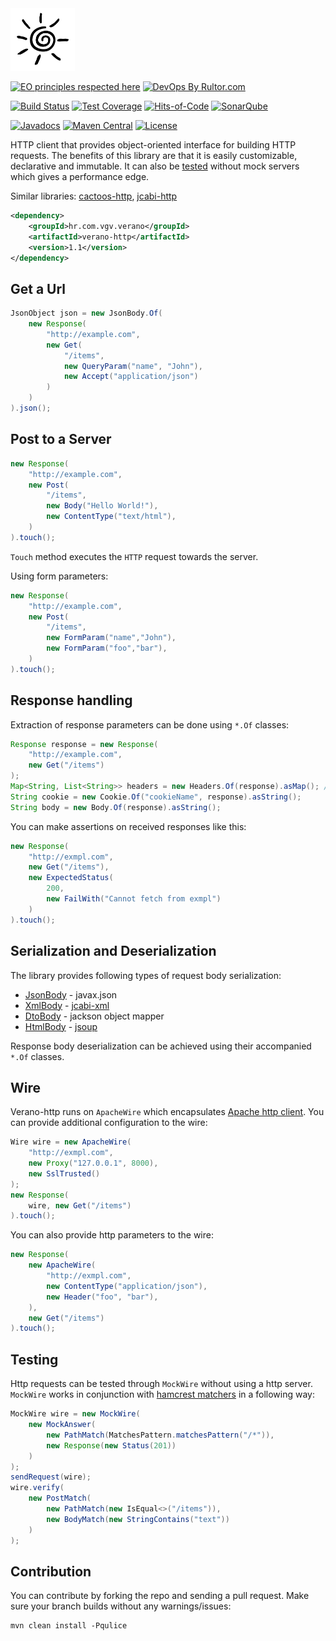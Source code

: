 <img src="logo.png" alt="drawing" height="100"/>

[![EO principles respected here](http://www.elegantobjects.org/badge.svg)](http://www.elegantobjects.org)
[![DevOps By Rultor.com](http://www.rultor.com/b/Vatavuk/verano-http)](http://www.rultor.com/p/Vatavuk/verano-http)

[![Build Status](https://travis-ci.org/Vatavuk/verano-http.svg?branch=master)](https://travis-ci.org/Vatavuk/verano-http)
[![Test Coverage](https://codecov.io/gh/Vatavuk/verano-http/branch/master/graph/badge.svg)](https://codecov.io/gh/Vatavuk/verano-http)
[![Hits-of-Code](https://hitsofcode.com/github/Vatavuk/verano-http)](https://hitsofcode.com/view/github/Vatavuk/verano-http)
[![SonarQube](https://img.shields.io/badge/sonar-ok-green.svg)](https://sonarcloud.io/dashboard/index/hr.com.vgv.verano:verano-http)

[![Javadocs](http://javadoc.io/badge/hr.com.vgv.verano/verano-http.svg)](http://javadoc.io/doc/hr.com.vgv.verano/verano-http)
[![Maven Central](https://img.shields.io/maven-central/v/hr.com.vgv.verano/verano-http.svg)](https://maven-badges.herokuapp.com/maven-central/hr.com.vgv.verano/verano-http)
[![License](https://img.shields.io/badge/license-MIT-green.svg)](https://github.com/Vatavuk/verano-http/blob/master/LICENSE.txt)


HTTP client that provides object-oriented interface for building HTTP requests. 
The benefits of this library are that it is easily customizable, declarative and immutable.
It can also be [tested](#testing) without mock servers which gives a performance edge.

Similar libraries: [cactoos-http](https://github.com/yegor256/cactoos-http), [jcabi-http](https://github.com/jcabi/jcabi-http)

```xml
<dependency>
    <groupId>hr.com.vgv.verano</groupId>
    <artifactId>verano-http</artifactId>
    <version>1.1</version>
</dependency>
```

## Get a Url
```java
JsonObject json = new JsonBody.Of(
    new Response(
        "http://example.com",
        new Get(
            "/items",
            new QueryParam("name", "John"),
            new Accept("application/json")
        )
    )
).json();
```

## Post to a Server
```java
new Response(
    "http://example.com",
    new Post(
        "/items",
        new Body("Hello World!"),
        new ContentType("text/html"),
    )
).touch();
```
`Touch` method executes the `HTTP` request towards the server.

Using form parameters:
```java
new Response(
    "http://example.com",
    new Post(
        "/items",
        new FormParam("name","John"),
        new FormParam("foo","bar"),
    )
).touch();
```

## Response handling
Extraction of response parameters can be done using `*.Of` classes:
```java
Response response = new Response(
    "http://example.com",
    new Get("/items")
);
Map<String, List<String>> headers = new Headers.Of(response).asMap(); // Extraction of headers from response
String cookie = new Cookie.Of("cookieName", response).asString();
String body = new Body.Of(response).asString();
```

You can make assertions on received responses like this:
```java
new Response(
    "http://exmpl.com",
    new Get("/items"),
    new ExpectedStatus(
        200, 
        new FailWith("Cannot fetch from exmpl")
    )
).touch();
```

## Serialization and Deserialization
The library provides following types of request body serialization:
- [JsonBody](https://github.com/Vatavuk/verano-http/blob/master/src/main/java/hr/com/vgv/verano/http/parts/body/JsonBody.java#L42) - javax.json
- [XmlBody](https://github.com/Vatavuk/verano-http/blob/master/src/main/java/hr/com/vgv/verano/http/parts/body/XmlBody.java#37)  - [jcabi-xml](https://github.com/jcabi/jcabi-xml)
- [DtoBody](https://github.com/Vatavuk/verano-http/blob/master/src/main/java/hr/com/vgv/verano/http/parts/body/DtoBody.java#37)  - jackson object mapper
- [HtmlBody](https://github.com/Vatavuk/verano-http/blob/master/src/main/java/hr/com/vgv/verano/http/parts/body/HtmlBody.java#37) - [jsoup](https://github.com/jhy/jsoup)

Response body deserialization can be achieved using their accompanied `*.Of` classes.

## Wire
Verano-http runs on `ApacheWire` which encapsulates [Apache http client](https://github.com/apache/httpcomponents-client).
You can provide additional configuration to the wire:
```java
Wire wire = new ApacheWire(
    "http://exmpl.com",
    new Proxy("127.0.0.1", 8000),
    new SslTrusted()
);
new Response(
    wire, new Get("/items")
).touch();
```
You can also provide http parameters to the wire:
```java
new Response(
    new ApacheWire(
        "http://exmpl.com", 
        new ContentType("application/json"),
        new Header("foo", "bar"),
    ),
    new Get("/items")
).touch();
```

## Testing
Http requests can be tested through `MockWire` without using a http server.
`MockWire` works in conjunction with [hamcrest matchers](http://hamcrest.org/JavaHamcrest/) in a following way:
```java
MockWire wire = new MockWire(
    new MockAnswer(
        new PathMatch(MatchesPattern.matchesPattern("/*")),
        new Response(new Status(201))
    )
);
sendRequest(wire);
wire.verify(
    new PostMatch(
        new PathMatch(new IsEqual<>("/items")),
        new BodyMatch(new StringContains("text"))
    )
);
```

## Contribution
You can contribute by forking the repo and sending a pull request.
Make sure your branch builds without any warnings/issues:

```
mvn clean install -Pqulice
```
